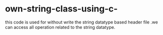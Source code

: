 # own-string-class-using-c-
this code is used for without write the string datatype based header file .we can access all operation related to the string datatype.
